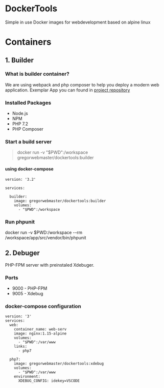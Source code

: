 # DockerTools
Simple in use Docker images for webdevelopment based on alpine linux

# Containers

## 1. Builder

### What is builder container?
We are using webpack and php composer to help you deploy a modern web application. Exemplar App you can found in [project repository](https://gitlab.com/docker-master/dockertools)

### Installed Packages
* Node.js
* NPM
* PHP 7.2
* PHP Composer

### Start a build server
> docker run -v "$PWD":/workspace gregorwebmaster/dockertools:builder

#### using docker-compose
```
version: '3.2'

services:

  builder:
    image: gregorwebmaster/dockertools:builder
    volumes:
      - "$PWD":/workspace
```

### Run phpunit
docker run -v $PWD:/workspace --rm /workspace/app/src/vendor/bin/phpunit

## 2. Debuger
PHP-FPM server with preinstaled Xdebuger.

### Ports
  * 9000 - PHP-FPM
  * 9005 - Xdebug
  
### docker-compose configuration
```
version: '3'
services:
  web:
    container_name: web-serv
    image: nginx:1.15-alpine
    volumes: 
      - "$PWD":/var/www
    links:
      - php7
    
  php7:
    image: gregorwebmaster/dockertools:xdebug
    volumes: 
      - "$PWD":/var/www
    environment:
      XDEBUG_CONFIG: idekey=VSCODE
```